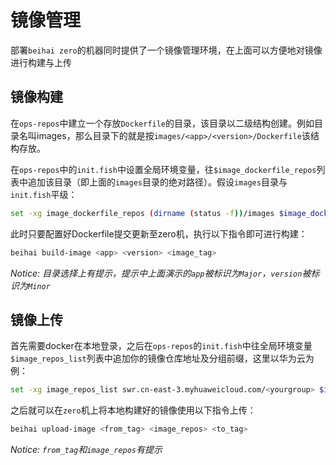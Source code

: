 # 镜像管理

部署`beihai zero`的机器同时提供了一个镜像管理环境，在上面可以方便地对镜像进行构建与上传

## 镜像构建

在`ops-repos`中建立一个存放`Dockerfile`的目录，该目录以二级结构创建。例如目录名叫images，那么目录下的就是按`images/<app>/<version>/Dockerfile`该结构存放。

在`ops-repos`中的`init.fish`中设置全局环境变量，往`$image_dockerfile_repos`列表中追加该目录（即上面的`images`目录的绝对路径）。假设`images`目录与`init.fish`平级：

```sh
set -xg image_dockerfile_repos (dirname (status -f))/images $image_dockerfile_repos
```

此时只要配置好Dockerfile提交更新至zero机，执行以下指令即可进行构建：

```sh
beihai build-image <app> <version> <image_tag>
```

_Notice: 目录选择上有提示，提示中上面演示的`app`被标识为`Major`，`version`被标识为`Minor`_

## 镜像上传

首先需要docker在本地登录，之后在`ops-repos`的`init.fish`中往全局环境变量`$image_repos_list`列表中追加你的镜像仓库地址及分组前缀，这里以华为云为例：

```sh
set -xg image_repos_list swr.cn-east-3.myhuaweicloud.com/<yourgroup> $image_repos_list
```

之后就可以在`zero`机上将本地构建好的镜像使用以下指令上传：

```sh
beihai upload-image <from_tag> <image_repos> <to_tag>
```

_Notice: `from_tag`和`image_repos`有提示_
